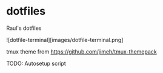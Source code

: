# dotfiles
Raul's dotfiles

![dotfile-terminal][images/dotfile-terminal.png]

tmux theme from https://github.com/jimeh/tmux-themepack

TODO: Autosetup script
